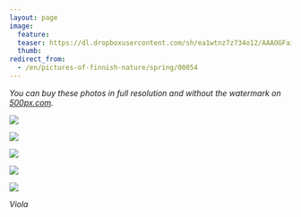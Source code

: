 ```yaml
---
layout: page
image:
  feature:
  teaser: https://dl.dropboxusercontent.com/sh/ea1wtnz7z734o12/AAAOGFaidNY1kYdRjKUotZp9a/luontokuvat/kev%C3%A4t/DS17780-245px.jpg
  thumb:
redirect_from:
  - /en/pictures-of-finnish-nature/spring/00054
---
```


*You can buy these photos in full resolution and without the watermark on [500px.com](https://500px.com/minimuutticom/galleries/flowers).*

[![](https://dl.dropboxusercontent.com/sh/ea1wtnz7z734o12/AADI-I31XmhAWDrvToNUXMfKa/luontokuvat/kev%C3%A4t/DS17776-800px.jpg)](https://dl.dropboxusercontent.com/sh/ea1wtnz7z734o12/AADXIpGf99F6XT3EUe4_Tk9Ba/luontokuvat/kev%C3%A4t/DS17776.jpg)

[![](https://dl.dropboxusercontent.com/sh/ea1wtnz7z734o12/AABZqUT1ILriARDnCaM4Usjta/luontokuvat/kev%C3%A4t/DS17778-800px.jpg)](https://dl.dropboxusercontent.com/sh/ea1wtnz7z734o12/AACKOOzHu006tuFPamFPr4nWa/luontokuvat/kev%C3%A4t/DS17778.jpg)

[![](https://dl.dropboxusercontent.com/sh/ea1wtnz7z734o12/AADZF5AmiWt1Cq_Rb7NdvoNaa/luontokuvat/kev%C3%A4t/DS17780-800px.jpg)](https://dl.dropboxusercontent.com/sh/ea1wtnz7z734o12/AABEoCyITgoLYlOmkn__4-jqa/luontokuvat/kev%C3%A4t/DS17780.jpg)

[![](https://dl.dropboxusercontent.com/sh/ea1wtnz7z734o12/AAAqZS-2otxG9YuOwSrFB8N6a/luontokuvat/kev%C3%A4t/DS17790-800px.jpg)](https://dl.dropboxusercontent.com/sh/ea1wtnz7z734o12/AAAki-c9IgJoo380OX_AayAda/luontokuvat/kev%C3%A4t/DS17790.jpg)

[![](https://dl.dropboxusercontent.com/sh/ea1wtnz7z734o12/AABfFdCJ1AjV4E0Iv9m3FviEa/luontokuvat/kev%C3%A4t/DS17791-800px.jpg)](https://dl.dropboxusercontent.com/sh/ea1wtnz7z734o12/AAAHMZFEk_0srCUC9atG62Aya/luontokuvat/kev%C3%A4t/DS17791.jpg)

*Viola*

